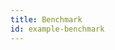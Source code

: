 ```yaml
---
title: Benchmark
id: example-benchmark
---
```


<script src="https://bundle.run/webassembly-interpreter@0.0.15"></script>
<script src="/example-benchmark.js"></script>
